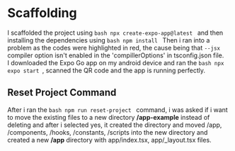 # Scaffolding  
I scaffolded the project using ```bash npx create-expo-app@latest ```  and then installing the dependencies using ```bash npm install ```
Then i ran into a problem as the codes were highlighted in red, the cause being that `--jsx ` compiler option isn't enabled in the 'compillerOptions' in tsconfig.json file.  
I downloaded the Expo Go app on my android device and ran the ```bash npx expo start ```, scanned the QR code and the app is running perfectly.  

## Reset Project Command  
After i ran the ```bash npm run reset-project ``` command, i was asked if i want to move the existing files to a new directory **/app-example** instead of deleting and after i selected yes, it created the directory and moved /app, /components, /hooks, /constants, /scripts into the new directory and created a new **/app** directory with app/index.tsx, app/_layout.tsx files.
